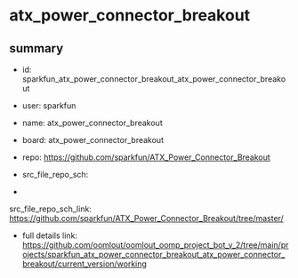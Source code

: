 # atx_power_connector_breakout
 
## summary 
* id: sparkfun_atx_power_connector_breakout_atx_power_connector_breakout
* user: sparkfun
* name: atx_power_connector_breakout
* board: atx_power_connector_breakout
* repo: https://github.com/sparkfun/ATX_Power_Connector_Breakout



* src_file_repo_sch: 
*
 src_file_repo_sch_link: https://github.com/sparkfun/ATX_Power_Connector_Breakout/tree/master/
* full details link: https://github.com/oomlout/oomlout_oomp_project_bot_v_2/tree/main/projects/sparkfun_atx_power_connector_breakout_atx_power_connector_breakout/current_version/working  






